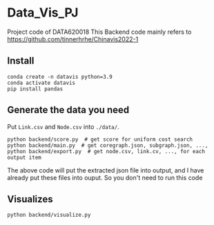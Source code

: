 # Data_Vis_PJ
Project code of DATA620018 
This Backend code mainly refers to https://github.com/tinnerhrhe/Chinavis2022-1

## Install
```
conda create -n datavis python=3.9
conda activate datavis
pip install pandas
```
## Generate the data you need
Put `Link.csv` and `Node.csv` into `./data/`.
```
python backend/score.py  # get score for uniform cost search
python backend/main.py  # get coregraph.json, subgraph.json, ...,
python backend/export.py  # get node.csv, link.cv, ..., for each output item
```
The above code will put the extracted json file into output, and I have already put these files into ouput. So you don't need to run this code

## Visualizes
```
python backend/visualize.py
```

